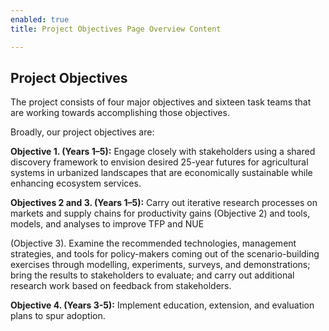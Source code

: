```yaml
---
enabled: true
title: Project Objectives Page Overview Content

---
```

## Project Objectives

The project consists of four major objectives and sixteen task teams that are working towards accomplishing those objectives.

Broadly, our project objectives are:

**Objective 1. (Years 1–5):** Engage closely with stakeholders using a shared discovery framework to envision desired 25-year futures for agricultural systems in urbanized landscapes that are economically sustainable while enhancing ecosystem services.

**Objectives 2 and 3. (Years 1–5):** Carry out iterative research processes on markets and supply chains for productivity gains (Objective 2) and tools, models, and analyses to improve TFP and NUE

(Objective 3). Examine the recommended technologies, management strategies, and tools for policy-makers coming out of the scenario-building exercises through modelling, experiments, surveys, and demonstrations; bring the results to stakeholders to evaluate; and carry out additional research work based on feedback from stakeholders.

**Objective 4. (Years 3-5):** Implement education, extension, and evaluation plans to spur adoption.